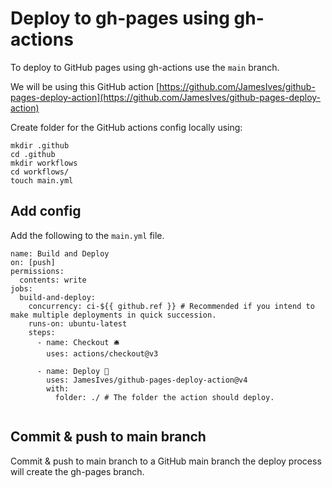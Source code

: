# Deploy to gh-pages using gh-actions

To deploy to GitHub pages using gh-actions use the `main` branch.

We will be using this GitHub action [https://github.com/JamesIves/github-pages-deploy-action](https://github.com/JamesIves/github-pages-deploy-action)

Create folder for the GitHub actions config locally using:

```
mkdir .github
cd .github
mkdir workflows
cd workflows/
touch main.yml
```

## Add config

Add the following to the `main.yml` file.

```
name: Build and Deploy
on: [push]
permissions:
  contents: write
jobs:
  build-and-deploy:
    concurrency: ci-${{ github.ref }} # Recommended if you intend to make multiple deployments in quick succession.
    runs-on: ubuntu-latest
    steps:
      - name: Checkout 🛎️
        uses: actions/checkout@v3

      - name: Deploy 🚀
        uses: JamesIves/github-pages-deploy-action@v4
        with:
          folder: ./ # The folder the action should deploy.


```

## Commit & push to main branch

Commit & push to main branch to a GitHub main branch the deploy process will create the gh-pages branch.

